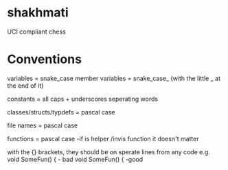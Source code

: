 # shakhmati
UCI compliant chess 

# Conventions 
variables = snake_case
    member variables = snake_case_ (with the little _ at the end of it)

constants = all caps + underscores seperating words

classes/structs/typdefs = pascal case

file names = pascal case

functions = pascal case 
-if is helper /invis function it doesn't matter

with the {} brackets, they should be on sperate lines from any code e.g.
void SomeFun() { - bad
void SomeFun() 
{ -good 